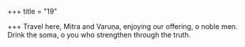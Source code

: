 +++
title = "19"

+++
Travel here, Mitra and Varuṇa, enjoying our offering, o noble men. Drink the soma, o you who strengthen through the truth.  